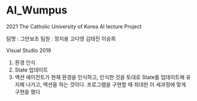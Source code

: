 # AI_Wumpus
2021 The Catholic University of Korea AI lecture Project

팀명 : 그만보조
팀원 : 정지용 고다영 김태진 이승희

Visual Studio 2019

1. 환경 인식
2. State 업데이트
3. 액션
에이전트가 현재 환경을 인식하고, 인식한 것을 토대로 State를 업데이트해 유지해
나가고, 액션을 하는 것이다. 프로그램을 구현할 때 최대한 이 세과정에 맞게 구현을
했다

